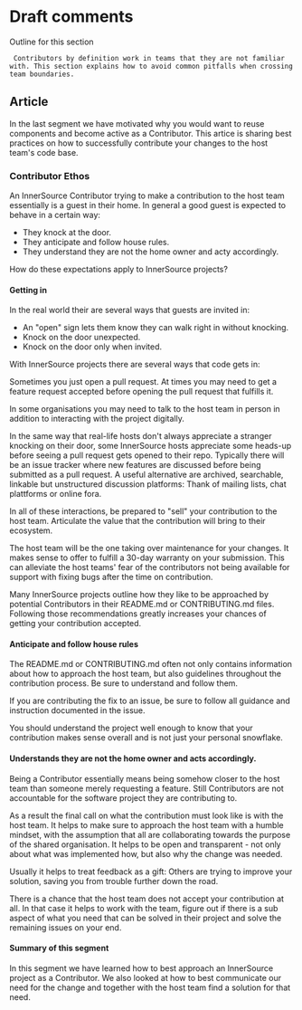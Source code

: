 # Draft comments

 Outline for this section

     Contributors by definition work in teams that they are not familiar with. This section explains how to avoid common pitfalls when crossing team boundaries.

 ## Article

In the last segment we have motivated why you would want to reuse components and become active as a Contributor. This artice is sharing best practices on how to successfully contribute your changes to the host team's code base.

 ### Contributor Ethos

An InnerSource Contributor trying to make a contribution to the host team essentially is a guest in their home. In general a good guest is expected to behave in a certain way:

* They knock at the door.
* They anticipate and follow house rules.
* They understand they are not the home owner and acty accordingly.

How do these expectations apply to InnerSource projects?

#### Getting in

In the real world their are several ways that guests are invited in:

* An "open" sign lets them know they can walk right in without knocking.
* Knock on the door unexpected.
* Knock on the door only when invited.

With InnerSource projects there are several ways that code gets in:

Sometimes you just open a pull request. At times you may need to get a feature request accepted before opening the pull request that fulfills it.

In some organisations you may need to talk to the host team in person in addition to interacting with the project digitally. 

In the same way that real-life hosts don't always appreciate a stranger knocking on their door, some InnerSource hosts appreciate some heads-up before seeing a pull request gets opened to their repo. Typically there will be an issue tracker where new features are discussed before being submitted as a pull request. A useful alternative are archived, searchable, linkable but unstructured discussion platforms: Thank of mailing lists, chat plattforms or online fora.

In all of these interactions, be prepared to "sell" your contribution to the host team. Articulate the value that the contribution will bring to their ecosystem.

The host team will be the one taking over maintenance for your changes. It makes sense to offer to fulfill a 30-day warranty on your submission. This can alleviate the host teams' fear of the contributors not being available for support with fixing bugs after the time on contribution.

Many InnerSource projects outline how they like to be approached by potential Contributors in their README.md or CONTRIBUTING.md files. Following those recommendations greatly increases your chances of getting your contribution accepted.

#### Anticipate and follow house rules

The README.md or CONTRIBUTING.md often not only contains information about how to approach the host team, but also guidelines throughout the contribution process. Be sure to understand and follow them.

If you are contributing the fix to an issue, be sure to follow all guidance and instruction documented in the issue.

You should understand the project well enough to know that your contribution makes sense overall and is not just your personal snowflake.


#### Understands they are not the home owner and acts accordingly.

Being a Contributor essentially means being somehow closer to the host team than someone merely requesting a feature. Still Contributors are not accountable for the software project they are contributing to.

As a result the final call on what the contribution must look like is with the host team. It helps to make sure to approach the host team with a humble mindset, with the assumption that all are collaborating towards the purpose of the shared organisation. It helps to be open and transparent - not only about what was implemented how, but also why the change was needed.

Usually it helps to treat feedback as a gift: Others are trying to improve your solution, saving you from trouble further down the road.

There is a chance that the host team does not accept your contribution at all. In that case it helps to work with the team, figure out if there is a sub aspect of what you need that can be solved in their project and solve the remaining issues on your end.

 #### Summary of this segment

In this segment we have learned how to best approach an InnerSource project as a Contributor. We also looked at how to best communicate our need for the change and together with the host team find a solution for that need.